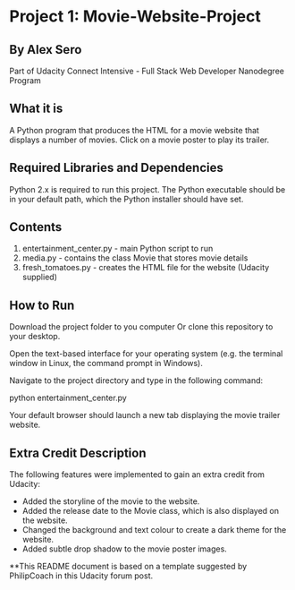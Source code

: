 # Project 1: Movie-Website-Project
## By Alex Sero 

Part of Udacity Connect Intensive - Full Stack Web Developer Nanodegree Program

## What it is

A Python program that produces the HTML for a movie website that displays a number of movies. Click on a movie poster to play its trailer.

## Required Libraries and Dependencies

Python 2.x is required to run this project. The Python executable should be in your default path, which the Python installer should have set.

## Contents

1. entertainment_center.py - main Python script to run
2. media.py - contains the class Movie that stores movie details
3. fresh_tomatoes.py - creates the HTML file for the website (Udacity supplied)

## How to Run

Download the project folder to you computer Or clone this repository to your desktop.

Open the text-based interface for your operating system (e.g. the terminal window in Linux, the command prompt in Windows).

Navigate to the project directory and type in the following command:

python entertainment_center.py

Your default browser should launch a new tab displaying the movie trailer website.

## Extra Credit Description

The following features were implemented to gain an extra credit from Udacity:

* Added the storyline of the movie to the website.
* Added the release date to the Movie class, which is also displayed on the website.
* Changed the background and text colour to create a dark theme for the website.
* Added subtle drop shadow to the movie poster images.

**This README document is based on a template suggested by PhilipCoach in this Udacity forum post.
